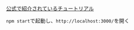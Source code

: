 [公式で紹介されているチュートリアル](https://www.youtube.com/playlist?list=PL03g4H_exuTppOgtY-45oWvN79rvJIKzf)

`npm start`で起動し、`http://localhost:3000/`を開く